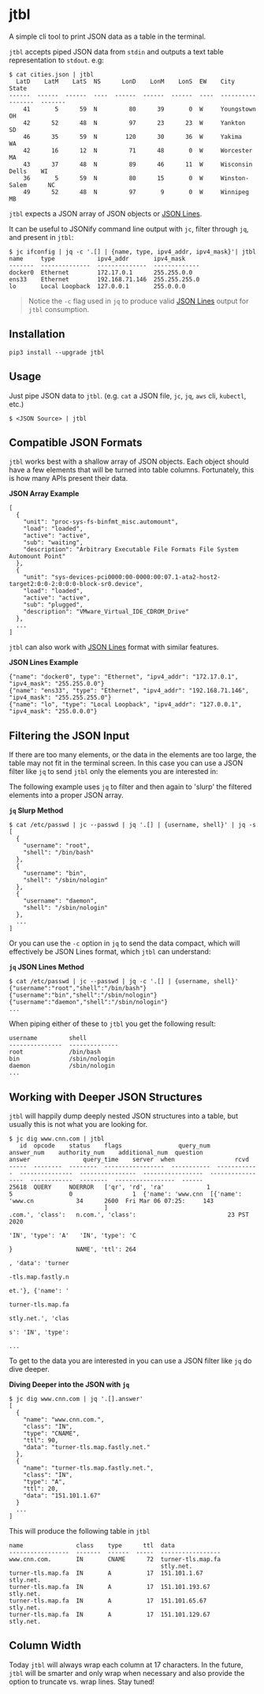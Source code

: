 # jtbl
A simple cli tool to print JSON data as a table in the terminal.

`jtbl` accepts piped JSON data from `stdin` and outputs a text table representation to `stdout`. e.g:
```
$ cat cities.json | jtbl 
  LatD    LatM    LatS  NS      LonD    LonM    LonS  EW    City               State
------  ------  ------  ----  ------  ------  ------  ----  -----------------  -------
    41       5      59  N         80      39       0  W     Youngstown         OH
    42      52      48  N         97      23      23  W     Yankton            SD
    46      35      59  N        120      30      36  W     Yakima             WA
    42      16      12  N         71      48       0  W     Worcester          MA
    43      37      48  N         89      46      11  W     Wisconsin Dells    WI
    36       5      59  N         80      15       0  W     Winston-Salem      NC
    49      52      48  N         97       9       0  W     Winnipeg           MB
```

`jtbl` expects a JSON array of JSON objects or [JSON Lines](http://jsonlines.org/).

It can be useful to JSONify command line output with `jc`, filter through `jq`, and present in `jtbl`:
```
$ jc ifconfig | jq -c '.[] | {name, type, ipv4_addr, ipv4_mask}'| jtbl 
name     type            ipv4_addr       ipv4_mask
-------  --------------  --------------  -------------
docker0  Ethernet        172.17.0.1      255.255.0.0
ens33    Ethernet        192.168.71.146  255.255.255.0
lo       Local Loopback  127.0.0.1       255.0.0.0
```
> Notice the `-c` flag used in `jq` to produce valid [JSON Lines](http://jsonlines.org/) output for `jtbl` consumption.

## Installation
```
pip3 install --upgrade jtbl
```
## Usage
Just pipe JSON data to `jtbl`. (e.g. `cat` a JSON file, `jc`, `jq`, `aws` cli, `kubectl`, etc.)
```
$ <JSON Source> | jtbl
```
## Compatible JSON Formats
`jtbl` works best with a shallow array of JSON objects. Each object should have a few elements that will be turned into table columns. Fortunately, this is how many APIs present their data.

**JSON Array Example**
```
[
  {
    "unit": "proc-sys-fs-binfmt_misc.automount",
    "load": "loaded",
    "active": "active",
    "sub": "waiting",
    "description": "Arbitrary Executable File Formats File System Automount Point"
  },
  {
    "unit": "sys-devices-pci0000:00-0000:00:07.1-ata2-host2-target2:0:0-2:0:0:0-block-sr0.device",
    "load": "loaded",
    "active": "active",
    "sub": "plugged",
    "description": "VMware_Virtual_IDE_CDROM_Drive"
  },
  ...
]
```

`jtbl` can also work with [JSON Lines](http://jsonlines.org/) format with similar features.

**JSON Lines Example**
```
{"name": "docker0", type": "Ethernet", "ipv4_addr": "172.17.0.1", "ipv4_mask": "255.255.0.0"}
{"name": "ens33", "type": "Ethernet", "ipv4_addr": "192.168.71.146", "ipv4_mask": "255.255.255.0"}
{"name": "lo", "type": "Local Loopback", "ipv4_addr": "127.0.0.1", "ipv4_mask": "255.0.0.0"}
```

## Filtering the JSON Input
If there are too many elements, or the data in the elements are too large, the table may not fit in the terminal screen. In this case you can use a JSON filter like `jq` to send `jtbl` only the elements you are interested in:

The following example uses `jq` to filter and then again to 'slurp' the filtered elements into a proper JSON array.

**`jq` Slurp Method**
```
$ cat /etc/passwd | jc --passwd | jq '.[] | {username, shell}' | jq -s
[
  {
    "username": "root",
    "shell": "/bin/bash"
  },
  {
    "username": "bin",
    "shell": "/sbin/nologin"
  },
  {
    "username": "daemon",
    "shell": "/sbin/nologin"
  },
  ...
]
```

Or you can use the `-c` option in `jq` to send the data compact, which will effectively be JSON Lines format, which `jtbl` can understand:

**`jq` JSON Lines Method**
```
$ cat /etc/passwd | jc --passwd | jq -c '.[] | {username, shell}'
{"username":"root","shell":"/bin/bash"}
{"username":"bin","shell":"/sbin/nologin"}
{"username":"daemon","shell":"/sbin/nologin"}
...
```

When piping either of these to `jtbl` you get the following result:
```
username         shell
---------------  --------------
root             /bin/bash
bin              /sbin/nologin
daemon           /sbin/nologin
...
```

## Working with Deeper JSON Structures
`jtbl` will happily dump deeply nested JSON structures into a table, but usually this is not what you are looking for.
```
$ jc dig www.cnn.com | jtbl 
   id  opcode    status    flags                query_num    answer_num    authority_num    additional_num  question           answer               query_time    server  when                 rcvd
-----  --------  --------  -----------------  -----------  ------------  ---------------  ----------------  -----------------  -----------------  ------------  --------  -----------------  ------
25618  QUERY     NOERROR   ['qr', 'rd', 'ra'            1             5                0                 1  {'name': 'www.cnn  [{'name': 'www.cn            34      2600  Fri Mar 06 07:25:     143
                           ]                                                                                .com.', 'class':   n.com.', 'class':                          23 PST 2020
                                                                                                            'IN', 'type': 'A'   'IN', 'type': 'C
                                                                                                            }                  NAME', 'ttl': 264
                                                                                                                               , 'data': 'turner
                                                                                                                               -tls.map.fastly.n
                                                                                                                               et.'}, {'name': '
                                                                                                                               turner-tls.map.fa
                                                                                                                               stly.net.', 'clas
                                                                                                                               s': 'IN', 'type':
                                                                                                                               ...
```

To get to the data you are interested in you can use a JSON filter like `jq` do dive deeper.

**Diving Deeper into the JSON with `jq`**
```
$ jc dig www.cnn.com | jq '.[].answer' 
[
  {
    "name": "www.cnn.com.",
    "class": "IN",
    "type": "CNAME",
    "ttl": 90,
    "data": "turner-tls.map.fastly.net."
  },
  {
    "name": "turner-tls.map.fastly.net.",
    "class": "IN",
    "type": "A",
    "ttl": 20,
    "data": "151.101.1.67"
  }
  ...
]
```
This will produce the following table in `jtbl`
```
name               class    type      ttl  data
-----------------  -------  ------  -----  -----------------
www.cnn.com.       IN       CNAME      72  turner-tls.map.fa
                                           stly.net.
turner-tls.map.fa  IN       A          17  151.101.1.67
stly.net.
turner-tls.map.fa  IN       A          17  151.101.193.67
stly.net.
turner-tls.map.fa  IN       A          17  151.101.65.67
stly.net.
turner-tls.map.fa  IN       A          17  151.101.129.67
stly.net.
```
## Column Width
Today `jtbl` will always wrap each column at 17 characters. In the future, `jtbl` will be smarter and only wrap when necessary and  also provide the option to truncate vs. wrap lines. Stay tuned!